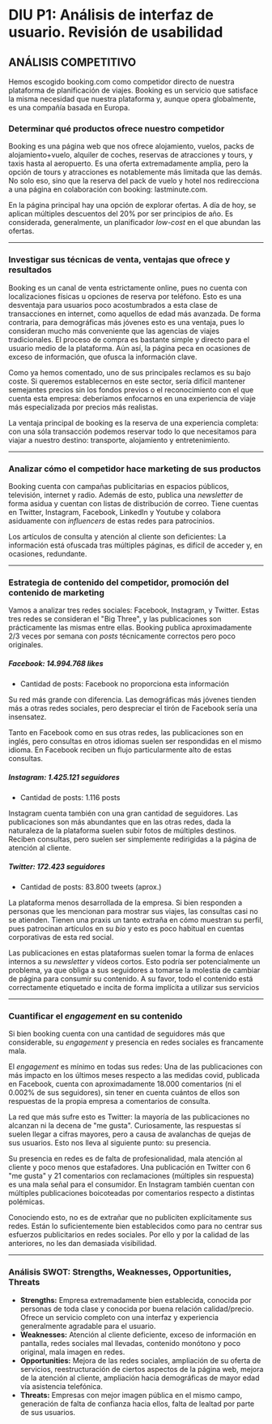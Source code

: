 # DIU P1: Análisis de interfaz de usuario. Revisión de usabilidad

## ANÁLISIS COMPETITIVO

Hemos escogido booking.com como competidor directo de nuestra plataforma de planificación de viajes. Booking es un servicio que satisface la misma necesidad que nuestra plataforma y, aunque opera globalmente, es una compañía basada en Europa.

### **Determinar qué productos ofrece nuestro competidor**

Booking es una página web que nos ofrece alojamiento, vuelos, packs de alojamiento+vuelo, alquiler de coches, reservas de atracciones y tours, y taxis hasta al aeropuerto. Es una oferta extremadamente amplia, pero la opción de tours y atracciones  es notablemente más limitada que las demás. No solo eso, sino que la reserva del pack de vuelo y hotel nos redirecciona a una página en colaboración con booking: lastminute.com.

En la página principal hay una opción de explorar ofertas. A día de hoy, se aplican múltiples descuentos del 20% por ser principios de año. Es considerada, generalmente, un planificador *low-cost* en el que abundan las ofertas.



---

### **Investigar sus técnicas de venta, ventajas que ofrece y resultados**

Booking es un canal de venta estrictamente online, pues no cuenta con localizaciones físicas u opciones de reserva por teléfono. Esto es una desventaja para usuarios poco acostumbrados a esta clase de transacciones en internet, como aquellos de edad más avanzada. De forma contraria, para demográficas más jóvenes esto es una ventaja, pues lo consideran mucho más conveniente que las agencias de viajes tradicionales. El proceso de compra es bastante simple y directo para el usuario medio de la plataforma. Aún así, la página peca en ocasiones de exceso de información, que ofusca la información clave.

Como ya hemos comentado, uno de sus principales reclamos es su bajo coste. Si queremos establecernos en este sector, sería difícil mantener semejantes precios sin los fondos previos o el reconocimiento con el que cuenta esta empresa: deberíamos enfocarnos en una experiencia de viaje más especializada por precios más realistas.

La ventaja principal de booking es la reserva de una experiencia completa: con una sóla transacción podemos reservar todo lo que necesitamos para viajar a nuestro destino: transporte, alojamiento y entretenimiento.



---

### **Analizar cómo el competidor hace marketing de sus productos**

Booking cuenta con campañas publicitarias en espacios públicos, televisión, internet y radio. Además de esto, publica una *newsletter* de forma asidua y cuentan con listas de distribución de correo. Tiene cuentas en Twitter, Instagram, Facebook, LinkedIn y Youtube y colabora asiduamente con *influencers* de estas redes para patrocinios.

Los artículos de consulta y atención al cliente son deficientes: La información está ofuscada tras múltiples páginas, es difícil de acceder y, en ocasiones, redundante.



---

### **Estrategia de contenido del competidor, promoción del contenido de marketing**

Vamos a analizar tres redes sociales: Facebook, Instagram, y Twitter. Estas tres redes se consideran el "Big Three", y las publicaciones son prácticamente las mismas entre ellas. Booking publica aproximadamente 2/3 veces por semana con *posts* técnicamente correctos pero poco originales.



##### Facebook: 14.994.768 *likes*

- Cantidad de posts: Facebook no proporciona esta información

Su red más grande con diferencia. Las demográficas más jóvenes tienden más a otras redes sociales, pero despreciar el tirón de Facebook sería una insensatez.

Tanto en Facebook como en sus otras redes, las publicaciones son en inglés, pero consultas en otros idiomas suelen ser respondidas en el mismo idioma. En Facebook reciben un flujo particularmente alto de estas consultas.



##### Instagram: 1.425.121 seguidores

- Cantidad de posts: 1.116 posts

Instagram cuenta también con una gran cantidad de seguidores. Las publicaciones son más abundantes que en las otras redes, dada la naturaleza de la plataforma suelen subir fotos de múltiples destinos. Reciben consultas, pero suelen ser simplemente redirigidas a la página de atención al cliente.



##### Twitter: 172.423 seguidores

- Cantidad de posts: 83.800 tweets (aprox.)

La plataforma menos desarrollada de la empresa. Si bien responden a personas que les mencionan para mostrar sus viajes, las consultas casi no se atienden. Tienen una praxis un tanto extraña en cómo muestran su perfil, pues patrocinan artículos en su *bio* y esto es poco habitual en cuentas corporativas de esta red social.



Las publicaciones en estas plataformas suelen tomar la forma de enlaces internos a su *newsletter* y vídeos cortos. Esto podría ser potencialmente un problema, ya que obliga a sus seguidores a tomarse la molestia de cambiar de página para consumir su contenido. A su favor, todo el contenido está correctamente etiquetado e incita de forma implícita a utilizar sus servicios



---

### **Cuantificar el *engagement* en su contenido**

Si bien booking cuenta con una cantidad de seguidores más que considerable, su *engagement* y presencia en redes sociales es francamente mala.

El *engagement* es mínimo en todas sus redes: Una de las publicaciones con más impacto en los últimos meses respecto a las medidas covid, publicada en Facebook, cuenta con aproximadamente 18.000 comentarios (ni el 0.002% de sus seguidores), sin tener en cuenta cuántos de ellos son respuestas de la propia empresa a comentarios de consulta.

La red que más sufre esto es Twitter: la mayoría de las publicaciones no alcanzan ni la decena de "me gusta". Curiosamente, las respuestas sí suelen llegar a cifras mayores, pero a causa de avalanchas de quejas de sus usuarios. Esto nos lleva al siguiente punto: su presencia.

Su presencia en redes es de falta de profesionalidad, mala atención al cliente y poco menos que estafadores. Una publicación en Twitter con 6 "me gusta" y 21 comentarios con reclamaciones (múltiples sin respuesta) es una mala señal para el consumidor. En Instagram también cuentan con múltiples publicaciones boicoteadas por comentarios respecto a distintas polémicas.

Conociendo esto, no es de extrañar que no publiciten explícitamente sus redes. Están lo suficientemente bien establecidos como para no centrar sus esfuerzos publicitarios en redes sociales. Por ello y por la calidad de las anteriores, no les dan demasiada visibilidad.



---

### **Análisis SWOT: Strengths, Weaknesses, Opportunities, Threats**

- **Strengths:** Empresa extremadamente bien establecida, conocida por personas de toda clase y conocida por buena relación calidad/precio. Ofrece un servicio completo con una interfaz y experiencia generalmente agradable para el usuario.
- **Weaknesses:** Atención al cliente deficiente, exceso de información en pantalla, redes sociales mal llevadas, contenido monótono y poco original, mala imagen en redes.
- **Opportunities:** Mejora de las redes sociales, ampliación de su oferta de servicios, reestructuración de ciertos aspectos de la página web, mejora de la atención al cliente, ampliación hacia demográficas de mayor edad vía asistencia telefónica.
- **Threats:** Empresas con mejor imagen pública en el mismo campo, generación de falta de confianza hacia ellos, falta de lealtad por parte de sus usuarios.
